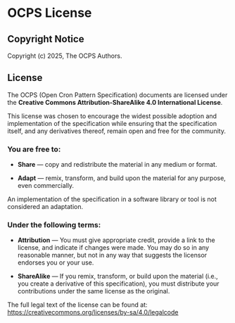 # OCPS License

## Copyright Notice

Copyright (c) 2025, The OCPS Authors.

## License

The OCPS (Open Cron Pattern Specification) documents are licensed under the **Creative Commons Attribution-ShareAlike 4.0 International License**.

This license was chosen to encourage the widest possible adoption and implementation of the specification while ensuring that the specification itself, and any derivatives thereof, remain open and free for the community.

### You are free to:

* **Share** — copy and redistribute the material in any medium or format.

* **Adapt** — remix, transform, and build upon the material for any purpose, even commercially.

An implementation of the specification in a software library or tool is not considered an adaptation.

### Under the following terms:

* **Attribution** — You must give appropriate credit, provide a link to the license, and indicate if changes were made. You may do so in any reasonable manner, but not in any way that suggests the licensor endorses you or your use.

* **ShareAlike** — If you remix, transform, or build upon the material (i.e., you create a derivative of this specification), you must distribute your contributions under the same license as the original.

The full legal text of the license can be found at:
<https://creativecommons.org/licenses/by-sa/4.0/legalcode>